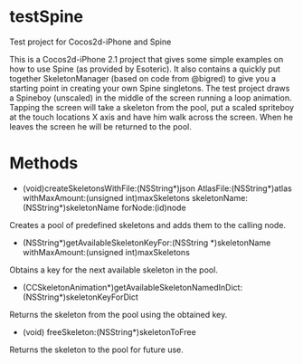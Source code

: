 testSpine
=========

Test project for Cocos2d-iPhone and Spine

This is a Cocos2d-iPhone 2.1 project that gives some simple examples on how to use Spine (as provided by Esoteric).  It also contains a quickly put together SkeletonManager (based on code from @bigred) to give you a starting point in creating your own Spine singletons.  The test project draws a Spineboy (unscaled) in the middle of the screen running a loop animation.  Tapping the screen will take a skeleton from the pool, put a scaled spriteboy at the touch locations X axis and have him walk across the screen.  When he leaves the screen he will be returned to the pool.

Methods
=======

- (void)createSkeletonsWithFile:(NSString*)json AtlasFile:(NSString*)atlas withMaxAmount:(unsigned int)maxSkeletons skeletonName:(NSString*)skeletonName forNode:(id)node

Creates a pool of predefined skeletons and adds them to the calling node.

- (NSString*)getAvailableSkeletonKeyFor:(NSString *)skeletonName withMaxAmount:(unsigned int)maxSkeletons

Obtains a key for the next available skeleton in the pool.

- (CCSkeletonAnimation*)getAvailableSkeletonNamedInDict:(NSString*)skeletonKeyForDict

Returns the skeleton from the pool using the obtained key.

- (void) freeSkeleton:(NSString*)skeletonToFree

Returns the skeleton to the pool for future use.
